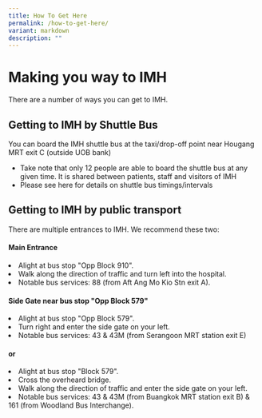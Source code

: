 ```yaml
---
title: How To Get Here
permalink: /how-to-get-here/
variant: markdown
description: ""
---
```

<h1>Making you way to IMH</h1>
There are a number of ways you can get to IMH. 
<h2>Getting to IMH by Shuttle Bus</h2>
You can board the IMH shuttle bus at the taxi/drop-off point near Hougang MRT exit C (outside UOB bank)

*   Take note that only 12 people are able to board the shuttle bus at any given time. It is shared between patients, staff and visitors of IMH&nbsp;
*   Please see here for details on shuttle bus timings/intervals

<h2>Getting to IMH by public transport</h2>
There are multiple entrances to IMH. We recommend these two:
<h4> Main Entrance</h4>
<li>Alight at bus stop "Opp Block 910".</li>
<li>Walk along the direction of traffic and turn left into the hospital.</li>
<li>Notable bus services: 88 (from Aft Ang Mo Kio Stn exit A).</li>


<h4> Side Gate near bus stop "Opp Block 579"</h4>
<li>Alight at bus stop "Opp Block 579". </li>
<li>Turn right and enter the side gate on your left.</li>
<li>Notable bus services: 43 &amp; 43M (from Serangoon MRT station exit E)</li> 
<h4>or</h4> 
<li>Alight at bus stop "Block 579".</li>
<li>Cross the overheard bridge. </li>
<li>Walk along the direction of traffic and enter the side gate on your left. </li>
<li>Notable bus services: 43 &amp; 43M (from Buangkok MRT station exit B) &amp; 161 (from Woodland Bus Interchange).</li>

<h2></h2>